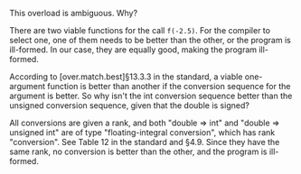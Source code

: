 This overload is ambiguous. Why?

There are two viable functions for the call `f(-2.5)`. For the compiler to select one, one of them needs to be better than the other, or the program is ill-formed. In our case, they are equally good, making the program ill-formed.

According to [over.match.best]§13.3.3 in the standard, a viable one-argument function is better than another if the conversion sequence for the argument is better. So why isn't the int conversion sequence better than the unsigned conversion sequence, given that the double is signed?

All conversions are given a rank, and both "double => int" and "double => unsigned int" are of type "floating-integral conversion", which has rank "conversion". See Table 12 in the standard and §4.9. Since they have the same rank, no conversion is better than the other, and the program is ill-formed.